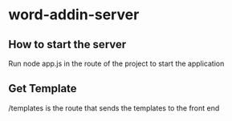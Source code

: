 # word-addin-server

## How to start the server
Run node app.js in the route of the project to start the application

## Get Template
/templates is the route that sends the templates to the front end


